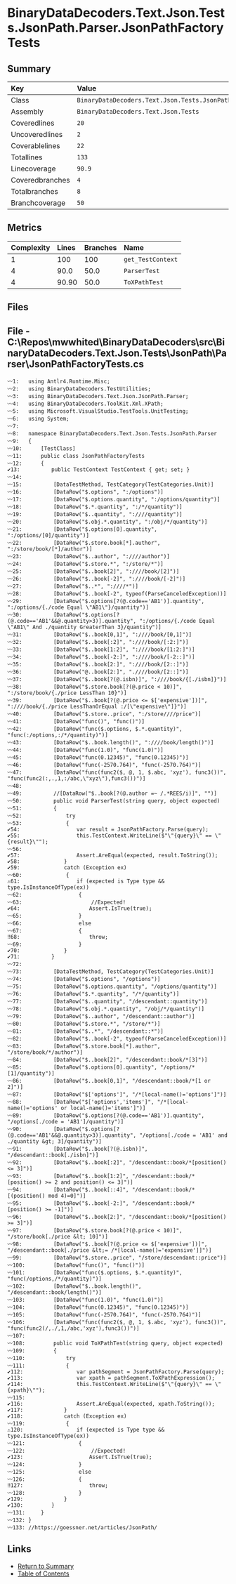 ﻿# BinaryDataDecoders.Text.Json.Tests.JsonPath.Parser.JsonPathFactoryTests

## Summary

| Key             | Value                                                                     |
| :-------------- | :------------------------------------------------------------------------ |
| Class           | `BinaryDataDecoders.Text.Json.Tests.JsonPath.Parser.JsonPathFactoryTests` |
| Assembly        | `BinaryDataDecoders.Text.Json.Tests`                                      |
| Coveredlines    | `20`                                                                      |
| Uncoveredlines  | `2`                                                                       |
| Coverablelines  | `22`                                                                      |
| Totallines      | `133`                                                                     |
| Linecoverage    | `90.9`                                                                    |
| Coveredbranches | `4`                                                                       |
| Totalbranches   | `8`                                                                       |
| Branchcoverage  | `50`                                                                      |

## Metrics

| Complexity | Lines | Branches | Name              |
| :--------- | :---- | :------- | :---------------- |
| 1          | 100   | 100      | `get_TestContext` |
| 4          | 90.0  | 50.0     | `ParserTest`      |
| 4          | 90.90 | 50.0     | `ToXPathTest`     |

## Files

## File - C:\Repos\mwwhited\BinaryDataDecoders\src\BinaryDataDecoders.Text.Json.Tests\JsonPath\Parser\JsonPathFactoryTests.cs

```CSharp
〰1:   using Antlr4.Runtime.Misc;
〰2:   using BinaryDataDecoders.TestUtilities;
〰3:   using BinaryDataDecoders.Text.Json.JsonPath.Parser;
〰4:   using BinaryDataDecoders.ToolKit.Xml.XPath;
〰5:   using Microsoft.VisualStudio.TestTools.UnitTesting;
〰6:   using System;
〰7:   
〰8:   namespace BinaryDataDecoders.Text.Json.Tests.JsonPath.Parser
〰9:   {
〰10:      [TestClass]
〰11:      public class JsonPathFactoryTests
〰12:      {
✔13:          public TestContext TestContext { get; set; }
〰14:  
〰15:          [DataTestMethod, TestCategory(TestCategories.Unit)]
〰16:          [DataRow("$.options", ":/options")]
〰17:          [DataRow("$.options.quantity", ":/options/quantity")]
〰18:          [DataRow("$.*.quantity", ":/*/quantity")]
〰19:          [DataRow("$..quantity", ":////quantity")]
〰20:          [DataRow("$.obj.*.quantity", ":/obj/*/quantity")]
〰21:          [DataRow("$.options[0].quantity", ":/options/[0]/quantity")]
〰22:          [DataRow("$.store.book[*].author", ":/store/book/[*]/author")]
〰23:          [DataRow("$..author", ":////author")]
〰24:          [DataRow("$.store.*", ":/store/*")]
〰25:          [DataRow("$..book[2]", ":////book/[2]")]
〰26:          [DataRow("$..book[-2]", ":////book/[-2]")]
〰27:          [DataRow("$..*", ":////*")]
〰28:          [DataRow("$..book[-2", typeof(ParseCanceledException))]
〰29:          [DataRow("$.options[?(@.code=='AB1')].quantity", ":/options/{./code Equal \"AB1\"}/quantity")]
〰30:          [DataRow("$.options[?(@.code=='AB1'&&@.quantity>3)].quantity", ":/options/{./code Equal \"AB1\" And ./quantity GreaterThan 3}/quantity")]
〰31:          [DataRow("$..book[0,1]", ":////book/[0,1]")]
〰32:          [DataRow("$..book[:2]", ":////book/[:2:]")]
〰33:          [DataRow("$..book[1:2]", ":////book/[1:2:]")]
〰34:          [DataRow("$..book[-2:]", ":////book/[-2::]")]
〰35:          [DataRow("$..book[2:]", ":////book/[2::]")]
〰36:          [DataRow("@..book[2:]", ".////book/[2::]")]
〰37:          [DataRow("$..book[?(@.isbn)]", ":////book/{[./isbn]}")]
〰38:          [DataRow("$.store.book[?(@.price < 10)]", ":/store/book/{./price LessThan 10}")]
〰39:          [DataRow("$..book[?(@.price <= $['expensive'])]", ":////book/{./price LessThanOrEqual :/[\"expensive\"]}")]
〰40:          [DataRow("$.store..price", ":/store////price")]
〰41:          [DataRow("func()", "func()")]
〰42:          [DataRow("func($.options, $.*.quantity)", "func(:/options,:/*/quantity)")]
〰43:          [DataRow("$..book.length()", ":////book/length()")]
〰44:          [DataRow("func(1.0)", "func(1.0)")]
〰45:          [DataRow("func(0.12345)", "func(0.12345)")]
〰46:          [DataRow("func(-2570.764)", "func(-2570.764)")]
〰47:          [DataRow("func(func2($, @, 1, $.abc, 'xyz'), func3())", "func(func2(:,.,1,:/abc,\"xyz\"),func3())")]
〰48:  
〰49:          //[DataRow("$..book[?(@.author =~ /.*REES/i)]", "")]
〰50:          public void ParserTest(string query, object expected)
〰51:          {
〰52:              try
〰53:              {
✔54:                  var result = JsonPathFactory.Parse(query);
✔55:                  this.TestContext.WriteLine($"\"{query}\" == \"{result}\"");
〰56:  
✔57:                  Assert.AreEqual(expected, result.ToString());
✔58:              }
✔59:              catch (Exception ex)
〰60:              {
⚠61:                  if (expected is Type type && type.IsInstanceOfType(ex))
〰62:                  {
〰63:                      //Expected!
✔64:                      Assert.IsTrue(true);
〰65:                  }
〰66:                  else
〰67:                  {
‼68:                      throw;
〰69:                  }
✔70:              }
✔71:          }
〰72:  
〰73:          [DataTestMethod, TestCategory(TestCategories.Unit)]
〰74:          [DataRow("$.options", "/options")]
〰75:          [DataRow("$.options.quantity", "/options/quantity")]
〰76:          [DataRow("$.*.quantity", "/*/quantity")]
〰77:          [DataRow("$..quantity", "/descendant::quantity")]
〰78:          [DataRow("$.obj.*.quantity", "/obj/*/quantity")]
〰79:          [DataRow("$..author", "/descendant::author")]
〰80:          [DataRow("$.store.*", "/store/*")]
〰81:          [DataRow("$..*", "/descendant::*")]
〰82:          [DataRow("$..book[-2", typeof(ParseCanceledException))]
〰83:          [DataRow("$.store.book[*].author", "/store/book/*/author")]
〰84:          [DataRow("$..book[2]", "/descendant::book/*[3]")]
〰85:          [DataRow("$.options[0].quantity", "/options/*[1]/quantity")]
〰86:          [DataRow("$..book[0,1]", "/descendant::book/*[1 or 2]")]
〰87:          [DataRow("$['options']", "/*[local-name()='options']")]
〰88:          [DataRow("$['options','items']", "/*[local-name()='options' or local-name()='items']")]
〰89:          [DataRow("$.options[?(@.code=='AB1')].quantity", "/options[./code = 'AB1']/quantity")]
〰90:          [DataRow("$.options[?(@.code=='AB1'&&@.quantity>3)].quantity", "/options[./code = 'AB1' and ./quantity &gt; 3]/quantity")]
〰91:          [DataRow("$..book[?(@.isbn)]", "/descendant::book[./isbn]")]
〰92:          [DataRow("$..book[:2]", "/descendant::book/*[position() <= 3]")]
〰93:          [DataRow("$..book[1:2]", "/descendant::book/*[position() >= 2 and position() <= 3]")]
〰94:          [DataRow("$..book[::4]", "/descendant::book/*[(position() mod 4)=0]")]
〰95:          [DataRow("$..book[-2:]", "/descendant::book/*[position() >= -1]")]
〰96:          [DataRow("$..book[2:]", "/descendant::book/*[position() >= 3]")]
〰97:          [DataRow("$.store.book[?(@.price < 10)]", "/store/book[./price &lt; 10]")]
〰98:          [DataRow("$..book[?(@.price <= $['expensive'])]", "/descendant::book[./price &lt;= /*[local-name()='expensive']]")]
〰99:          [DataRow("$.store..price", "/store/descendant::price")]
〰100:         [DataRow("func()", "func()")]
〰101:         [DataRow("func($.options, $.*.quantity)", "func(/options,/*/quantity)")]
〰102:         [DataRow("$..book.length()", "/descendant::book/length()")]
〰103:         [DataRow("func(1.0)", "func(1.0)")]
〰104:         [DataRow("func(0.12345)", "func(0.12345)")]
〰105:         [DataRow("func(-2570.764)", "func(-2570.764)")]
〰106:         [DataRow("func(func2($, @, 1, $.abc, 'xyz'), func3())", "func(func2(/,./,1,/abc,'xyz'),func3())")]
〰107: 
〰108:         public void ToXPathTest(string query, object expected)
〰109:         {
〰110:             try
〰111:             {
✔112:                 var pathSegment = JsonPathFactory.Parse(query);
✔113:                 var xpath = pathSegment.ToXPathExpression();
✔114:                 this.TestContext.WriteLine($"\"{query}\" == \"{xpath}\"");
〰115: 
✔116:                 Assert.AreEqual(expected, xpath.ToString());
✔117:             }
✔118:             catch (Exception ex)
〰119:             {
⚠120:                 if (expected is Type type && type.IsInstanceOfType(ex))
〰121:                 {
〰122:                     //Expected!
✔123:                     Assert.IsTrue(true);
〰124:                 }
〰125:                 else
〰126:                 {
‼127:                     throw;
〰128:                 }
✔129:             }
✔130:         }
〰131:     }
〰132: }
〰133: //https://goessner.net/articles/JsonPath/
```

## Links

* [Return to Summary](Summary.md)
* [Table of Contents](../TOC.md)

